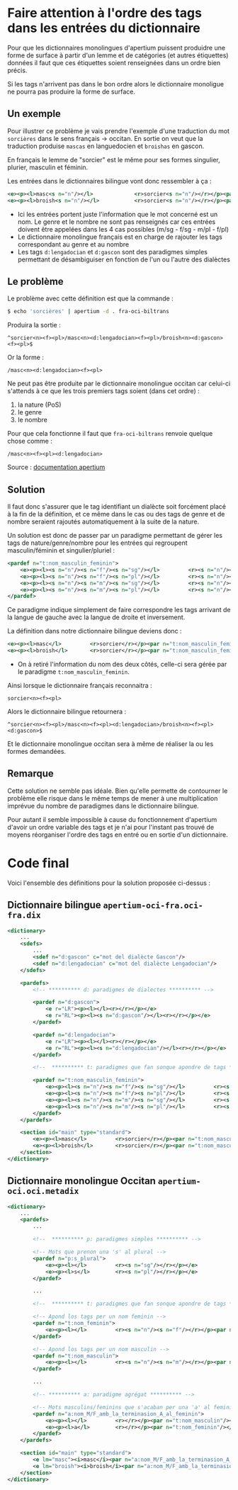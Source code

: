 # Faire attention à l'ordre des tags dans les entrées du dictionnaire

Pour que les dictionnaires monolingues d'apertium puissent produidre une forme de surface à partir d'un lemme et de catégories (et autres étiquettes) données il faut que ces étiquettes soient renseignées dans un ordre bien précis.

Si les tags n'arrivent pas dans le bon ordre alors le dictionnaire monoligue ne pourra pas produire la forme de surface.

## Un exemple

Pour illustrer ce problème je vais prendre l'exemple d'une traduction du mot `sorcières` dans le sens français -> occitan. En sortie on veut que la traduction produise `mascas` en languedocien et `broishas` en gascon. 

En français le lemme de "sorcier" est le même pour ses formes singulier, plurier, masculin et féminin.

Les entrées dans le dictionnaires bilingue vont donc ressembler à ça :

```xml
<e><p><l>masc<s n="n"/></l>             <r>sorcier<s n="n"/></r></p><par n="d:lengadocian"/></e>
<e><p><l>broish<s n="n"/></l>           <r>sorcier<s n="n"/></r></p><par n="d:gascon"/></e>
```

- Ici les entrées portent juste l'information que le mot concerné est un nom. Le genre et le nombre ne sont pas renseignés car ces entrées doivent être appelées dans les 4 cas possibles (m/sg - f/sg - m/pl - f/pl) 
- Le dictionnaire monolingue français est en charge de rajouter les tags correspondant au genre et au nombre
- Les tags `d:lengadocian` et `d:gascon` sont des paradigmes simples permettant de désambiguiser en fonction de l'un ou l'autre des dialèctes

## Le problème

Le problème avec cette définition est que la commande :

```sh
$ echo 'sorcières' | apertium -d . fra-oci-biltrans
```

Produira la sortie :

```^sorcier<n><f><pl>/masc<n><d:lengadocian><f><pl>/broish<n><d:gascon><f><pl>$```

Or la forme :

```/masc<n><d:lengadocian><f><pl>```

Ne peut pas être produite par le dictionnaire monolingue occitan car celui-ci s'attends à ce que les trois premiers tags soient (dans cet ordre) :

1. la nature (PoS)
2. le genre 
3. le nombre

Pour que cela fonctionne il faut que `fra-oci-biltrans` renvoie quelque chose comme :

```/masc<n><f><pl><d:lengadocian>```

Source : [documentation apertium](https://wiki.apertium.org/wiki/Tag_order)

## Solution

Il faut donc s'assurer que le tag identifiant un dialècte soit forcément placé à la fin de la définition, et ce même dans le cas ou des tags de genre et de nombre seraient rajoutés automatiquement à la suite de la nature.

Un solution est donc de passer par un paradigme permettant de gérer les tags de nature/genre/nombre pour les entrées qui regroupent masculin/féminin et singulier/pluriel :

```xml
<pardef n="t:nom_masculin_feminin">
    <e><p><l><s n="n"/><s n="f"/><s n="sg"/></l>         <r><s n="n"/><s n="f"/><s n="sg"/></r></p></e>
    <e><p><l><s n="n"/><s n="f"/><s n="pl"/></l>         <r><s n="n"/><s n="f"/><s n="pl"/></r></p></e>
    <e><p><l><s n="n"/><s n="m"/><s n="sg"/></l>         <r><s n="n"/><s n="m"/><s n="sg"/></r></p></e>
    <e><p><l><s n="n"/><s n="m"/><s n="pl"/></l>         <r><s n="n"/><s n="m"/><s n="pl"/></r></p></e>
</pardef>
```

Ce paradigme indique simplement de faire correspondre les tags arrivant de la langue de gauche avec la langue de droite et inversement.

La définition dans notre dictionnaire bilingue deviens donc :

```xml
<e><p><l>masc</l>         <r>sorcier</r></p><par n="t:nom_masculin_feminin"/><par n="d:lengadocian"/></e>
<e><p><l>broish</l>       <r>sorcier</r></p><par n="t:nom_masculin_feminin"/><par n="d:gascon"/></e>
```

- On à retiré l'information du nom des deux côtés, celle-ci sera gérée par le paradigme `t:nom_masculin_feminin`.

Ainsi lorsque le dictionnaire français reconnaitra :

```sorcier<n><f><pl>```

Alors le dictionnaire bilingue retournera : 

```^sorcier<n><f><pl>/masc<n><f><pl><d:lengadocian>/broish<n><f><pl><d:gascon>$```

Et le dictionnaire monolingue occitan sera à même de réaliser la ou les formes demandées.

## Remarque

Cette solution ne semble pas idéale. Bien qu'elle permette de contourner le problème elle risque dans le même temps de mener à une multiplication imprévue du nombre de paradigmes dans le dictionnaire bilingue.

Pour autant il semble impossible à cause du fonctionnement d'apertium d'avoir un ordre variable des tags et je n'ai pour l'instant pas trouvé de moyens réorganiser l'ordre des tags en entré ou en sortie d'un dictionnaire. 

# Code final

Voici l'ensemble des définitions pour la solution proposée ci-dessus :

## Dictionnaire bilingue `apertium-oci-fra.oci-fra.dix`

```xml
<dictionary>
    ...
    <sdefs>
        ...
        <sdef n="d:gascon" c="mot del dialècte Gascon"/>
        <sdef n="d:lengadocian" c="mot del dialècte Lengadocian"/>
    </sdefs>

    <pardefs>
        <!-- ********** d: paradigmes de dialectes ********** -->

        <pardef n="d:gascon">
            <e r="LR"><p><l></l><r></r></p></e>
            <e r="RL"><p><l><s n="d:gascon"/></l><r></r></p></e>
        </pardef>

        <pardef n="d:lengadocian">
            <e r="LR"><p><l></l><r></r></p></e>
            <e r="RL"><p><l><s n="d:lengadocian"/></l><r></r></p></e>
        </pardef>

        <!--  ********** t: paradigmes que fan sonque apondre de tags ********** -->

        <pardef n="t:nom_masculin_feminin">
            <e><p><l><s n="n"/><s n="f"/><s n="sg"/></l>         <r><s n="n"/><s n="f"/><s n="sg"/></r></p></e>
            <e><p><l><s n="n"/><s n="f"/><s n="pl"/></l>         <r><s n="n"/><s n="f"/><s n="pl"/></r></p></e>
            <e><p><l><s n="n"/><s n="m"/><s n="sg"/></l>         <r><s n="n"/><s n="m"/><s n="sg"/></r></p></e>
            <e><p><l><s n="n"/><s n="m"/><s n="pl"/></l>         <r><s n="n"/><s n="m"/><s n="pl"/></r></p></e>
        </pardef>
    </pardefs>

    <section id="main" type="standard">
        <e><p><l>masc</l>         <r>sorcier</r></p><par n="t:nom_masculin_feminin"/><par n="d:lengadocian"/></e>
        <e><p><l>broish</l>       <r>sorcier</r></p><par n="t:nom_masculin_feminin"/><par n="d:gascon"/></e>
    </section>
</dictionary>
```

## Dictionnaire monolingue Occitan `apertium-oci.oci.metadix`

```xml
<dictionary>
    ...
    <pardefs>
        ...

        <!--  ********** p: paradigmes simples ********** -->

        <!-- Mots que prenon una 's' al plural -->
        <pardef n="p:s_plural">
            <e><p><l></l>         <r><s n="sg"/></r></p></e>
            <e><p><l>s</l>        <r><s n="pl"/></r></p></e>
        </pardef>

        ...

        <!--  ********** t: paradigmes que fan sonque apondre de tags ********** -->

        <!-- Apond los tags per un nom feminin -->
        <pardef n="t:nom_feminin">
            <e><p><l></l>         <r><s n="n"/><s n="f"/></r></p><par n="p:s_plural"/></e>
        </pardef>

        <!-- Apond los tags per un nom masculin -->
        <pardef n="t:nom_masculin">
            <e><p><l></l>         <r><s n="n"/><s n="m"/></r></p><par n="p:s_plural"/></e>
        </pardef>

        ...

        <!-- ********** a: paradigme agrégat ********** -->

        <!-- Mots masculins/feminins que s'acaban per una 'a' al feminin -->
        <pardef n="a:nom_M/F_amb_la_terminasion_A_al_feminin">
            <e><p><l></l>         <r></r></p><par n="t:nom_masculin"/></e>
            <e><p><l>a</l>        <r></r></p><par n="t:nom_feminin"/></e>
        </pardef>
    </pardefs>

    <section id="main" type="standard">
        <e lm="masc"><i>masc</i><par n="a:nom_M/F_amb_la_terminasion_A_al_feminin"/></e>
        <e lm="broish"><i>broish</i><par n="a:nom_M/F_amb_la_terminasion_A_al_feminin"/></e>
    </section>
</dictionary>
```

